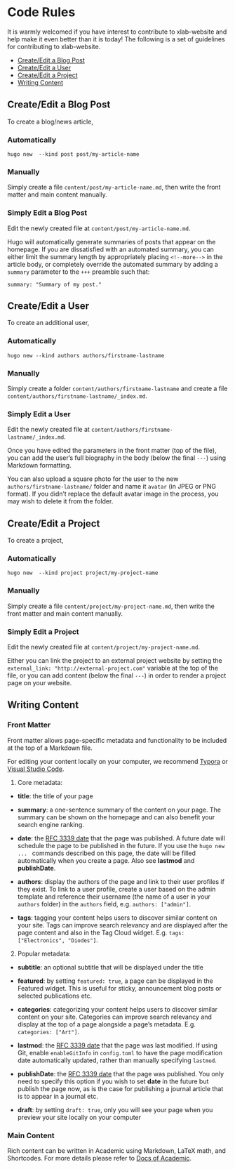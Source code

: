 # Code Rules

It is warmly welcomed if you have interest to contribute to xlab-website and help make it even better than it is today! The following is a set of guidelines for contributing to xlab-website.

- [Create/Edit a Blog Post](#blog)
- [Create/Edit a User](#user)
- [Create/Edit a Project](#project)
- [Writing Content](#content)


## <a name="blog"></a> Create/Edit a Blog Post

To create a blog/news article,

### Automatically

```shell
hugo new  --kind post post/my-article-name
```

### Manually

Simply create a file `content/post/my-article-name.md`, then write the front matter and main content manually.

### Simply Edit a Blog Post

Edit the newly created file at `content/post/my-article-name.md`.

Hugo will automatically generate summaries of posts that appear on the homepage. If you are dissatisfied with an automated summary, you can either limit the summary length by appropriately placing `<!--more-->` in the article body, or completely override the automated summary by adding a `summary` parameter to the `+++` preamble such that:

```shell
summary: "Summary of my post."
```


## <a name="user"></a> Create/Edit a User

To create an additional user,

### Automatically

```shell
hugo new --kind authors authors/firstname-lastname
```

### Manually

Simply create a folder `content/authors/firstname-lastname` and create a file `content/authors/firstname-lastname/_index.md`.

### Simply Edit a User

Edit the newly created file at `content/authors/firstname-lastname/_index.md`. 

Once you have edited the parameters in the front matter (top of the file), you can add the user’s full biography in the body (below the final `---`) using Markdown formatting.

You can also upload a square photo for the user to the new `authors/firstname-lastname/` folder and name it `avatar` (in JPEG or PNG format). If you didn’t replace the default avatar image in the process, you may wish to delete it from the folder.


## <a name="project"></a> Create/Edit a Project

To create a project,

### Automatically

```shell
hugo new  --kind project project/my-project-name
```

### Manually

Simply create a file `content/project/my-project-name.md`, then write the front matter and main content manually.

### Simply Edit a Project

Edit the newly created file at `content/project/my-project-name.md`.

Either you can link the project to an external project website by setting the `external_link: "http://external-project.com"` variable at the top of the file, or you can add content (below the final `---`) in order to render a project page on your website.


## <a name="content"></a> Writing Content

### Front Matter

Front matter allows page-specific metadata and functionality to be included at the top of a Markdown file.

For editing your content locally on your computer, we recommend [Typora][typora] or [Visual Studio Code][vscode].

1. Core metadata:

- **title**: the title of your page

- **summary**: a one-sentence summary of the content on your page. The summary can be shown on the homepage and can also benefit your search engine ranking.

- **date**: the [RFC 3339 date][date] that the page was published. A future date will schedule the page to be published in the future. If you use the `hugo new ... ` commands described on this page, the date will be filled automatically when you create a page. Also see **lastmod** and **publishDate**.

- **authors**: display the authors of the page and link to their user profiles if they exist. To link to a user profile, create a user based on the admin template and reference their username (the name of a user in your `authors` folder) in the `authors` field, e.g. `authors: ["admin"]`.

- **tags**: tagging your content helps users to discover similar content on your site. Tags can improve search relevancy and are displayed after the page content and also in the Tag Cloud widget. E.g. `tags: ["Electronics", "Diodes"]`.

2. Popular metadata:

- **subtitle**: an optional subtitle that will be displayed under the title

- **featured**: by setting `featured: true`, a page can be displayed in the Featured widget. This is useful for sticky, announcement blog posts or selected publications etc.

- **categories**: categorizing your content helps users to discover similar content on your site. Categories can improve search relevancy and display at the top of a page alongside a page’s metadata. E.g. `categories: ["Art"]`.

- **lastmod**: the [RFC 3339 date][date] that the page was last modified. If using Git, enable `enableGitInfo` in `config.toml` to have the page modification date automatically updated, rather than manually specifying `lastmod`.

- **publishDate**: the [RFC 3339 date][date] that the page was published. You only need to specify this option if you wish to set **date** in the future but publish the page now, as is the case for publishing a journal article that is to appear in a journal etc.

- **draft**: by setting `draft: true`, only you will see your page when you preview your site locally on your computer

### Main Content

Rich content can be written in Academic using Markdown, LaTeX math, and Shortcodes. For more details please refer to [Docs of Academic][academic-docs].


[typora]: https://www.typora.io/

[vscode]: https://code.visualstudio.com/

[date]: https://github.com/toml-lang/toml#local-date-time

[academic-docs]: https://sourcethemes.com/academic/docs/writing-markdown-latex/
